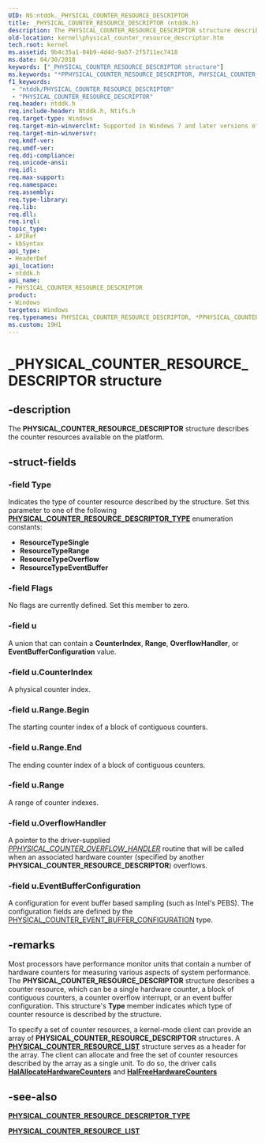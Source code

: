 ```yaml
---
UID: NS:ntddk._PHYSICAL_COUNTER_RESOURCE_DESCRIPTOR
title: _PHYSICAL_COUNTER_RESOURCE_DESCRIPTOR (ntddk.h)
description: The PHYSICAL_COUNTER_RESOURCE_DESCRIPTOR structure describes the counter resources available on the platform.
old-location: kernel\physical_counter_resource_descriptor.htm
tech.root: kernel
ms.assetid: 9b4c35a1-04b9-4d4d-9a57-2f5711ec7418
ms.date: 04/30/2018
keywords: ["_PHYSICAL_COUNTER_RESOURCE_DESCRIPTOR structure"]
ms.keywords: "*PPHYSICAL_COUNTER_RESOURCE_DESCRIPTOR, PHYSICAL_COUNTER_RESOURCE_DESCRIPTOR, PHYSICAL_COUNTER_RESOURCE_DESCRIPTOR structure [Kernel-Mode Driver Architecture], PPHYSICAL_COUNTER_RESOURCE_DESCRIPTOR, PPHYSICAL_COUNTER_RESOURCE_DESCRIPTOR structure pointer [Kernel-Mode Driver Architecture], _PHYSICAL_COUNTER_RESOURCE_DESCRIPTOR, kernel.physical_counter_resource_descriptor, kstruct_c_d1ca3bce-f598-4c61-9832-defae021d224.xml, ntddk/PHYSICAL_COUNTER_RESOURCE_DESCRIPTOR, ntddk/PPHYSICAL_COUNTER_RESOURCE_DESCRIPTOR"
f1_keywords:
 - "ntddk/PHYSICAL_COUNTER_RESOURCE_DESCRIPTOR"
 - "PHYSICAL_COUNTER_RESOURCE_DESCRIPTOR"
req.header: ntddk.h
req.include-header: Ntddk.h, Ntifs.h
req.target-type: Windows
req.target-min-winverclnt: Supported in Windows 7 and later versions of Windows.
req.target-min-winversvr:
req.kmdf-ver:
req.umdf-ver:
req.ddi-compliance:
req.unicode-ansi:
req.idl:
req.max-support:
req.namespace:
req.assembly:
req.type-library:
req.lib:
req.dll:
req.irql:
topic_type:
- APIRef
- kbSyntax
api_type:
- HeaderDef
api_location:
- ntddk.h
api_name:
- PHYSICAL_COUNTER_RESOURCE_DESCRIPTOR
product:
- Windows
targetos: Windows
req.typenames: PHYSICAL_COUNTER_RESOURCE_DESCRIPTOR, *PPHYSICAL_COUNTER_RESOURCE_DESCRIPTOR
ms.custom: 19H1
---
```


# _PHYSICAL_COUNTER_RESOURCE_DESCRIPTOR structure


## -description


The <b>PHYSICAL_COUNTER_RESOURCE_DESCRIPTOR</b> structure describes the counter resources available on the platform.


## -struct-fields




### -field Type

Indicates the type of counter resource described by the structure. Set this parameter to one of the following [**PHYSICAL_COUNTER_RESOURCE_DESCRIPTOR_TYPE**](ne-ntddk-_physical_counter_resource_descriptor_type.md) enumeration constants:

<ul>
<li>
<b>ResourceTypeSingle</b>

</li>
<li>
<b>ResourceTypeRange</b>

</li>
<li>
<b>ResourceTypeOverflow</b>

</li>
<li>
<b>ResourceTypeEventBuffer</b>

</li>
</ul>

### -field Flags

No flags are currently defined. Set this member to zero.


### -field u

A union that can contain a <b>CounterIndex</b>, <b>Range</b>, <b>OverflowHandler</b>, or <b>EventBufferConfiguration</b> value.


### -field u.CounterIndex

A physical counter index.


### -field u.Range.Begin

The starting counter index of a block of contiguous counters.


### -field u.Range.End

The ending counter index of a block of contiguous counters.


### -field u.Range

A range of counter indexes.


### -field u.OverflowHandler

A pointer to the driver-supplied [*PPHYSICAL_COUNTER_OVERFLOW_HANDLER*](nc-ntddk-pphysical_counter_overflow_handler.md) routine that will be called when an associated hardware counter (specified by another <b>PHYSICAL_COUNTER_RESOURCE_DESCRIPTOR</b>) overflows.


### -field u.EventBufferConfiguration

A configuration for event buffer based sampling (such as Intel's PEBS). The configuration fields are defined by the [PHYSICAL_COUNTER_EVENT_BUFFER_CONFIGURATION](ns-ntddk-physical_counter_event_buffer_configuration.md) type.


## -remarks



Most processors have performance monitor units that contain a number of hardware counters for measuring various aspects of system performance. The <b>PHYSICAL_COUNTER_RESOURCE_DESCRIPTOR</b> structure describes a counter resource, which can be a single hardware counter, a block of contiguous counters, a counter overflow interrupt, or an event buffer configuration. This structure's <b>Type</b> member indicates which type of counter resource is described by the structure.

To specify a set of counter resources, a kernel-mode client can provide an array of <b>PHYSICAL_COUNTER_RESOURCE_DESCRIPTOR</b> structures. A [**PHYSICAL_COUNTER_RESOURCE_LIST**](ns-ntddk-_physical_counter_resource_list.md) structure serves as a header for the array. The client can allocate and free the set of counter resources described by the array as a single unit. To do so, the driver calls [**HalAllocateHardwareCounters**](nf-ntddk-halallocatehardwarecounters.md) and [**HalFreeHardwareCounters**](nf-ntddk-halfreehardwarecounters.md)




## -see-also




[**PHYSICAL_COUNTER_RESOURCE_DESCRIPTOR_TYPE**](ne-ntddk-_physical_counter_resource_descriptor_type.md)



[**PHYSICAL_COUNTER_RESOURCE_LIST**](ns-ntddk-_physical_counter_resource_list.md)
 

 

